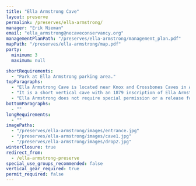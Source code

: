 ```yaml
---
title: "Ella Armstrong Cave"
layout: preserve
permalink: /preserves/ella-armstrong/
manager: "Erik Nieman"
email: "ella_armstrong@necaveconservancy.org"
managementPlanPath: "/preserves/ella-armstrong/management_plan.pdf"
mapPath: "/preserves/ella-armstrong/map.pdf"
party:
  minimum: 3
  maximum: null

shortRequirements:
  - "Park at Ella Armstrong parking area."
topParagraphs:
  - "Ella Armstrong Cave is located near Knox and Crossbones Caves in Albany County, NY."
  - "It is a short vertical cave with an 1879 inscription of Ella Armstrong at the base of the current entrance drop, from where the current name of the cave originates."
  - "Ella Armstrong does not require special permission or a release form for caving trips for regular users."
bottomParagraphs:
  - ""
longRequirements:
  - ""
imagePaths:
  - "/preserves/ella-armstrong/images/entrance.jpg"
  - "/preserves/ella-armstrong/images/cave1.jpg"
  - "/preserves/ella-armstrong/images/drop2.jpg"
winterClosure: true
redirect_from:
  - /ella-armstrong-preserve
special_use_groups_recommended: false
vertical_gear_required: true
permit_required: false
---
```

